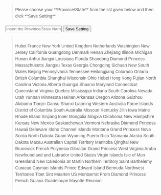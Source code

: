 <style>
div.step
{
    background-color: #F8F8F8
}

blockquote{
    min-height : 1em;
    padding    : 0.5em;
    font       : 1em/150% sans-serif;
    position   : relative;
}

blockquote::before,
blockquote::after{
    position : absolute;
    height   : 1rem;
    font     : 6rem/100% Georgia, "Time New Roman", Times, serif;
}
</style>

<blockquote>Please choose your **Province/State** from the list given below and then click **Save Setting**</blockquote>

<input type="text" name="state" id="state" required="required" placeholder="Insert the Province/State Name from below">
<button type="button" onClick="doAction()" class="btn btn-success">Save Setting</button>

<script type="text/javascript">
function doAction(){
    var aTags = document.getElemensByTagName("code");
    var searchText="state";
    var found;

    for(var i=0;i<aTags.length;i++){
        if(aTags[i].textContent ==searchText){
            found=aTags[i];
            break;
        }
    }
    var state = document.getElementById("state").value;
    found.innerHTML=state;

}
</script>

>Hubei
>France
>New York
>United Kingdom
>Netherlands
>Washington
>New Jersey
>California
>Guangdong
>Denmark
>Henan
>Zhejiang
>Illinois
>Michigan
>Hunan
>Anhui
>Jiangxi
>Louisiana
>Florida
>Shandong
>Diamond Princess
>Massachusetts
>Jiangsu
>Texas
>Georgia
>Chongqing
>Sichuan
>New South Wales
>Beijing
>Pennsylvania
>Tennessee
>Heilongjiang
>Colorado
>Ontario
>British Columbia
>Shanghai
>Wisconsin
>Ohio
>Hebei
>Hong Kong
>Fujian
>North Carolina
>Victoria
>Alberta
>Guangxi
>Shaanxi
>Maryland
>Connecticut
>Queensland
>Virginia
>Quebec
>Mississippi
>Indiana
>South Carolina
>Nevada
>Utah
>Yunnan
>Minnesota
>Hainan
>Arkansas
>Oregon
>Arizona
>Guizhou
>Alabama
>Tianjin
>Gansu
>Shanxi
>Liaoning
>Western Australia
>Faroe Islands
>District of Columbia
>South Australia
>Missouri
>Kentucky
>Jilin
>Iowa
>Maine
>Rhode Island
>Xinjiang
>Inner Mongolia
>Ningxia
>Oklahoma
>New Hampshire
>Kansas
>New Mexico
>Saskatchewan
>Vermont
>Nebraska
>Diamond Princess
>Hawaii
>Delaware
>Idaho
>Channel Islands
>Montana
>Grand Princess
>Nova Scotia
>North Dakota
>Guam
>Wyoming
>Puerto Rico
>Tasmania
>Alaska
>South Dakota
>Macau
>Australian Capital Territory
>Manitoba
>Qinghai
>New Brunswick
>French Polynesia
>Gibraltar
>Grand Princess
>West Virginia
>Aruba
>Newfoundland and Labrador
>United States Virgin Islands
>Isle of Man
>Greenland
>New Caledonia
>St Martin
>Northern Territory
>Saint Barthelemy
>Curacao
>Cayman Islands
>Prince Edward Island
>Bermuda
>Northwest Territories
>Tibet
>Sint Maarten
>US
>Montserrat
>From Diamond Princess
>French Guiana
>Guadeloupe
>Mayotte
>Reunion
